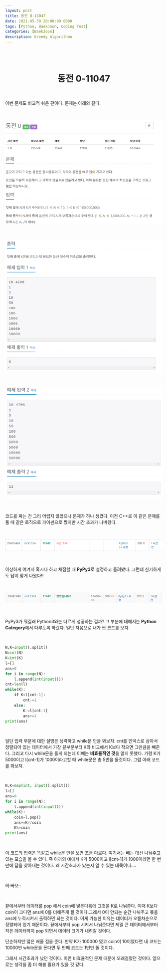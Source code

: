 ```yaml
---
layout: post
title: 동전 0-11047
date: 2021-05-30 20:00:00 0000
tags: [Python, BaekJoon, Coding Test]
categories: [BaekJoon]
description: Greedy Algorithmn
---
```


<br><br>

# <center>동전 0-11047</center>

<br>

이번 문제도 비교적 쉬운 편이다. 문제는 아래와 같다.

<br>

![](/images/Baekjoon/11047/2021-05-30-12-42-52.png)

<br>

![](/images/Baekjoon/11047/2021-05-30-12-43-27.png)

<br>

![](/images/Baekjoon/11047/2021-05-30-12-43-42.png)

<br>

코드를 짜는 건 그리 어렵지 않았으나 문제가 하나 생겼다. 이전 C++로 이 같은 문제를 풀 때 같은 로직으로 파이썬으로 짰지만 시간 초과가 나버렸다.

<br>

![](/images/Baekjoon/11047/2021-05-30-12-46-39.png)

<br>

이상하게 여겨서 혹시나 하고 채점할 때 **PyPy3**로 설정하고 돌려봤다. 그런데 신기하게도 답이 맞게 나왔다!!

<br>

![](/images/Baekjoon/11047/2021-05-30-12-48-38.png)

<br>

PyPy3가 뭐길래 Python3와는 다르게 성공하는 걸까? 그 부분에 대해서는 **Python Category**에서 다루도록 하겠다. 일단 처음으로 내가 짠 코드를 보자

<br>

```python
N,K=input().split()
N=int(N)
K=int(K)
l=[]
ans=0
for i in range(N):
    l.append(int(input()))
cnt=len(l)
while(K):
    if K<l[cnt-1]:
        cnt-=1
    else:
        K-=l[cnt-1]
        ans+=1
print(ans)
```

<br>

일단 입력 부분에 대한 설명은 생략하고 while문 안을 봐보자. cnt를 인덱스로 삼아서 정렬되어 있는 데이터에서 가장 끝부분부터 K와 비교해서 K보다 작으면 그만큼을 빼준다. 그리고 다시 while문을 돌게 되는데 이때는 **비효율적인 것**을 알지 못했다. 가령 K가 5000이고 l[cnt-1]가 1000이라고할 때 while문은 총 5번을 돌것이다. 그럼 아래 코드를 봐보자.

<br>

```python
N,K=map(int, input().split())
l=[]
ans=0
for i in range(N):
    l.append(int(input()))
while(K):
    coin=l.pop()
    ans+=K//coin
    K%=coin
print(ans)
```

<br>

이 코드의 입력은 똑같고 while문 안을 보면 조금 다르다. 여기서는 빼는 대신 나눠주고 있는 모습을 볼 수 있다. 즉 아까의 예에서 K가 5000이고 l[cnt-1]가 1000이라면 한 번만에 답을 찾아내는 것이다. 왜 시간초과가 났는지 알 수 있는 대목이다....

<br>

~~이 바보..~~

<br>

끝에서부터 데이터를 pop 해서 coin에 넣은다음에 그것을 K로 나눠준다. 이때 K보다 coin이 크다면 ans에 0를 더해주게 될 것이다.그래서 0이 안되는 순간 나눠주고 몫을 ans에 누적시켜서 출력하면 되는 것이다. 이게 가능한 이유는 데이터가 오름차순으로 정렬되어 있기 때문이다. 끝에서부터 pop 시켜서 나눠준다면 제일 큰 데이터에서부터 작은 데이터까지 pop 되면서 데이터 크기가 내려갈 것이다.

단순하지만 많은 배울 점을 준다. 만약 K가 100000 였고 coin이 10이였다면 내 코드는 10000번 while문을 돈다면 두 번째 코드는 1번만 돌 것이다.

그래서 시간초과가 났던 것이다. 이런 비효율적인 문제 때문에 오래걸렸던 것이다. 앞으로는 생각을 좀 더 해볼 필요가 있을 것 같다.

